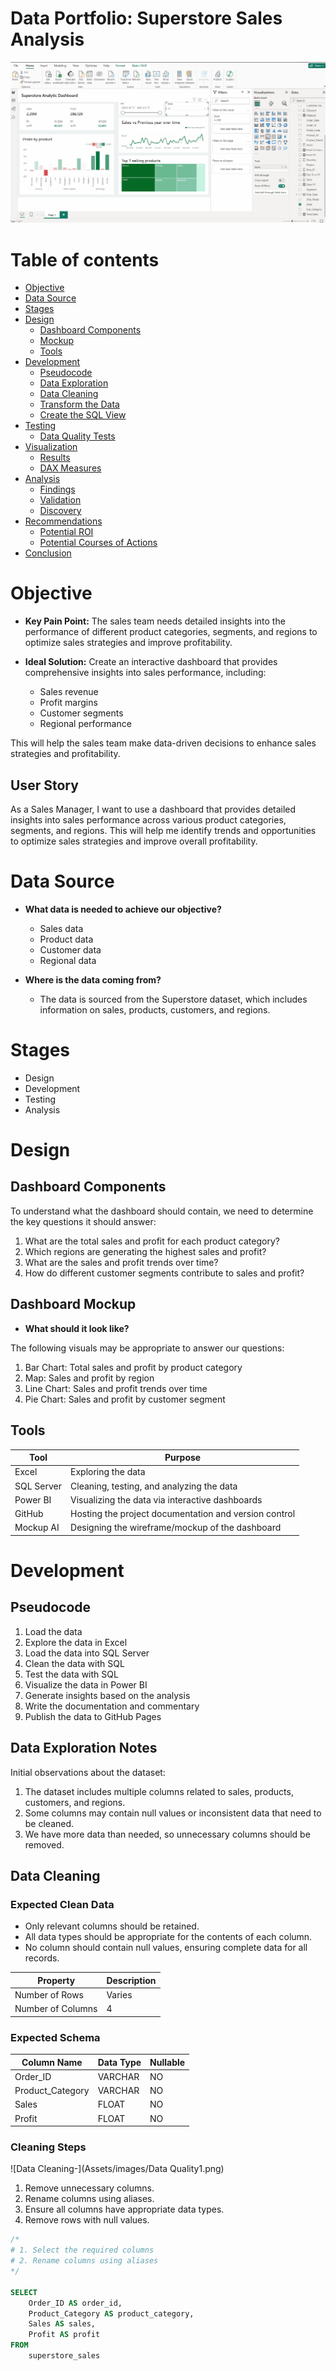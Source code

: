 # Data Portfolio: Superstore Sales Analysis



![powerbi-animated-dashboard](Assets/images/superstore_to_powerbi.gif)





# Table of contents

- [Objective](#objective)
- [Data Source](#data-source)
- [Stages](#stages)
- [Design](#design)
  - [Dashboard Components](#dashboard-components)
  - [Mockup](#mockup)
  - [Tools](#tools)
- [Development](#development)
  - [Pseudocode](#pseudocode)
  - [Data Exploration](#data-exploration)
  - [Data Cleaning](#data-cleaning)
  - [Transform the Data](#transform-the-data)
  - [Create the SQL View](#create-the-sql-view)
- [Testing](#testing)
  - [Data Quality Tests](#data-quality-tests)
- [Visualization](#visualization)
  - [Results](#results)
  - [DAX Measures](#dax-measures)
- [Analysis](#analysis)
  - [Findings](#findings)
  - [Validation](#validation)
  - [Discovery](#discovery)
- [Recommendations](#recommendations)
  - [Potential ROI](#potential-roi)
  - [Potential Courses of Actions](#potential-courses-of-actions)
- [Conclusion](#conclusion)

# Objective

- **Key Pain Point:**
  The sales team needs detailed insights into the performance of different product categories, segments, and regions to optimize sales strategies and improve profitability.

- **Ideal Solution:**
  Create an interactive dashboard that provides comprehensive insights into sales performance, including:
  - Sales revenue
  - Profit margins
  - Customer segments
  - Regional performance

This will help the sales team make data-driven decisions to enhance sales strategies and profitability.

## User Story

As a Sales Manager, I want to use a dashboard that provides detailed insights into sales performance across various product categories, segments, and regions. This will help me identify trends and opportunities to optimize sales strategies and improve overall profitability.

# Data Source

- **What data is needed to achieve our objective?**
  - Sales data
  - Product data
  - Customer data
  - Regional data

- **Where is the data coming from?**
  - The data is sourced from the Superstore dataset, which includes information on sales, products, customers, and regions.

# Stages

- Design
- Development
- Testing
- Analysis

# Design

## Dashboard Components

To understand what the dashboard should contain, we need to determine the key questions it should answer:

1. What are the total sales and profit for each product category?
2. Which regions are generating the highest sales and profit?
3. What are the sales and profit trends over time?
4. How do different customer segments contribute to sales and profit?

## Dashboard Mockup

- **What should it look like?**

The following visuals may be appropriate to answer our questions:
1. Bar Chart: Total sales and profit by product category
2. Map: Sales and profit by region
3. Line Chart: Sales and profit trends over time
4. Pie Chart: Sales and profit by customer segment


## Tools

| Tool       | Purpose                                   |
|------------|-------------------------------------------|
| Excel      | Exploring the data                        |
| SQL Server | Cleaning, testing, and analyzing the data |
| Power BI   | Visualizing the data via interactive dashboards |
| GitHub     | Hosting the project documentation and version control |
| Mockup AI  | Designing the wireframe/mockup of the dashboard |

# Development

## Pseudocode

1. Load the data
2. Explore the data in Excel
3. Load the data into SQL Server
4. Clean the data with SQL
5. Test the data with SQL
6. Visualize the data in Power BI
7. Generate insights based on the analysis
8. Write the documentation and commentary
9. Publish the data to GitHub Pages

## Data Exploration Notes

Initial observations about the dataset:

1. The dataset includes multiple columns related to sales, products, customers, and regions.
2. Some columns may contain null values or inconsistent data that need to be cleaned.
3. We have more data than needed, so unnecessary columns should be removed.

## Data Cleaning

### Expected Clean Data

- Only relevant columns should be retained.
- All data types should be appropriate for the contents of each column.
- No column should contain null values, ensuring complete data for all records.

| Property        | Description |
|-----------------|-------------|
| Number of Rows  | Varies      |
| Number of Columns | 4         |

### Expected Schema

| Column Name       | Data Type | Nullable |
|-------------------|-----------|----------|
| Order_ID          | VARCHAR   | NO       |
| Product_Category  | VARCHAR   | NO       |
| Sales             | FLOAT     | NO       |
| Profit            | FLOAT     | NO       |

### Cleaning Steps

![Data Cleaning-](Assets/images/Data Quality1.png)

1. Remove unnecessary columns.
2. Rename columns using aliases.
3. Ensure all columns have appropriate data types.
4. Remove rows with null values.

```sql
/*
# 1. Select the required columns
# 2. Rename columns using aliases
*/

SELECT
    Order_ID AS order_id,
    Product_Category AS product_category,
    Sales AS sales,
    Profit AS profit
FROM
    superstore_sales
